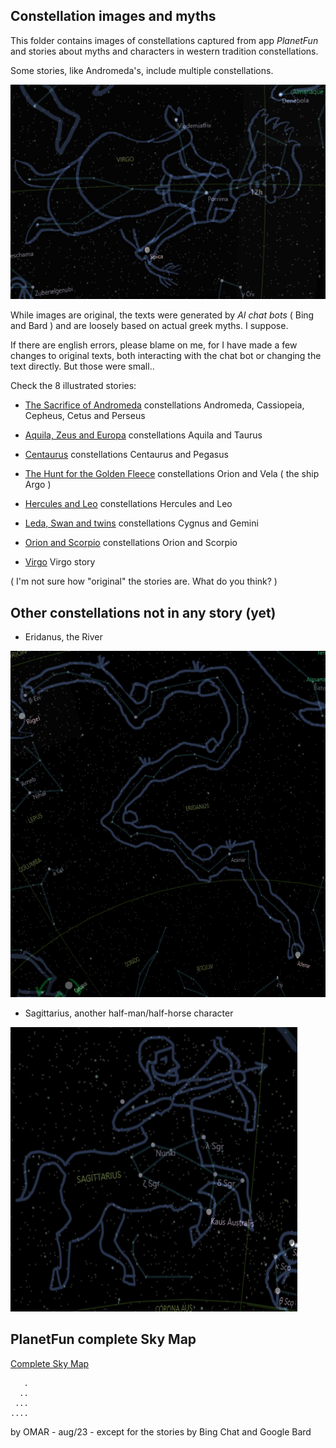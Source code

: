 ## Constellation images and myths 

This folder contains images of constellations captured from app *PlanetFun*
and stories about myths and characters in western tradition constellations.

Some stories, like Andromeda's, include multiple constellations.

![Virgo](Virgo.png)

While images are original, the texts were generated by *AI chat bots* ( Bing and Bard )
and are loosely based on actual greek myths. I suppose.

If there are english errors, please blame on me, for I have made a few changes to original texts,
both interacting with the chat bot or changing the text directly. But those were small..

Check the 8 illustrated stories:

* [The Sacrifice of Andromeda](Andromeda.md) constellations Andromeda, Cassiopeia, Cepheus, Cetus and Perseus

* [Aquila, Zeus and Europa](Aquila.md) constellations Aquila and Taurus

* [Centaurus](Centaurus.md) constellations Centaurus and Pegasus

* [The Hunt for the Golden Fleece](GoldenFleece.md) constellations Orion and Vela ( the ship Argo )

* [Hercules and Leo](HerculesLeo.md) constellations Hercules and Leo

* [Leda, Swan and twins](LedaSwanGemini.md) constellations Cygnus and Gemini

* [Orion and Scorpio](OrionAndScorpio.md) constellations Orion and Scorpio

* [Virgo](Virgo.md) Virgo story


( I'm not sure how "original" the stories are. What do you think? )  


## Other constellations not in any story (yet)

* Eridanus, the River

![Eridanus](Eridanus.png) 

* Sagittarius, another half-man/half-horse character

![Sagittarius](Sagittarius.png)

## PlanetFun complete Sky Map

[Complete Sky Map](/Documents/SkyMapLinesNamesDrawings.png)


       .
      ..
     ...
    ....

by OMAR - aug/23 - except for the stories by Bing Chat and Google Bard




